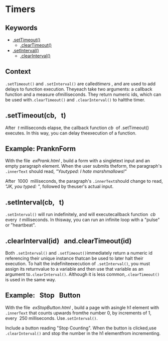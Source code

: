 # Timers

## Keywords

- [.setTimeout()](https://developer.mozilla.org/en-US/docs/Web/API/WindowOrWorkerGlobalScope/setTimeout)
  - [.clearTimeout()](https://developer.mozilla.org/en-US/docs/Web/API/WindowOrWorkerGlobalScope/clearTimeout)
- [.setInterval()](https://developer.mozilla.org/en-US/docs/Web/API/WindowOrWorkerGlobalScope/setInterval)
  - [.clearInterval()](https://developer.mozilla.org/en-US/docs/Web/API/WindowOrWorkerGlobalScope/clearInterval)

## Context

`.setTimeout()`​​ ​and​ ​​`.setInterval()​`​ ​are​ ​called​ ​​ _timers_ ​,​  and​ ​are​ ​used​ ​to​ ​add​ ​delays
to​ ​function​ ​execution.
They​ ​each​ ​take​ ​two​ ​arguments:​ ​a​ ​callback​ ​function​ ​and​ ​a​ ​measure​ ​of​ ​milliseconds.
They​ ​return​ ​numeric​ ​ids,​ ​which​ ​can​ ​be​ ​used​ ​with​ `​​.clearTimeout()`​​ ​and
`.clearInterval()` ​​​to​ ​halt​ ​the​ ​timer.

## .setTimeout(cb, ​ ​ t)

After​ ​​ _t_ ​​​milliseconds​ ​elapse,​ ​the​ ​callback​ ​function​ ​​ _cb_ ​​ ​of​ ​​.setTimeout()​​ ​executes.​ ​In
this​ ​way,​ ​you​ ​can​ ​delay​ ​the​ ​execution​ ​of​ ​a​ ​function.

## Example: PranknForm

With​ ​the​ ​file​ ​​ _exPrank.html_ ​,​ ​build​ ​a​ ​form​ ​with​ ​a​ ​single​ ​text​ ​input​ ​and​ ​an​ ​empty​ ​paragraph element.​ ​When​ ​the​ ​user​ ​submits​ ​the​ ​form,​ ​the​ ​paragraph's​ ​​`.innerText`​​ ​should​ ​read, *"You​ ​typed:​ ​I​ ​hate​ ​marshmallows!"*

After​ ​ 1000 ​ ​milliseconds,​ ​the​ ​paragraph's​ ​​`.innerText`​​ ​should​ ​change​ ​to​ ​read,​ *​"JK,​ ​you
typed:​ ​"*,​ followed by the ​user's​ ​actual​ ​input.

## .setInterval(cb, ​ ​ t)

`.setInterval()`​​ ​will​ ​run​ ​indefinitely,​ ​and​ ​will​ ​execute​ ​callback​ ​function​ ​​ _cb_ ​​ ​every​ ​​ _t_ milliseconds.​ ​In​ ​this​ ​way,​ ​you​ ​can​ ​run​ ​an​ ​infinite​ ​loop​ ​with​ ​a​ ​"pulse"​ ​or​ ​"heartbeat".

## .clearInterval(id) ​ ​ and ​ ​ .clearTimeout(id)

Both​ `​​.setInterval()` ​​​and​ ​​`.setTimeout()​​` ​immediately​ ​return​ ​a​ ​numeric​ ​id
referencing​ ​their​ ​unique​ ​instance​ ​that​ ​can​ ​be​ ​used​ ​to​ ​later​ ​halt​ ​their​ ​execution.
To​ ​halt​ ​the​ ​indefinite​ ​execution​ ​of​ ​​`.setInterval()​`,​ ​you​ ​must​ ​assign​ ​its​ ​return​ ​value to​ ​a​ ​variable​ ​and​ ​then​ ​use​ ​that​ ​variable​ ​as​ ​an​ ​argument​ ​to​ ​​`.clearInterval()​`.
Although​ ​it​ ​is​ ​less​ ​common,​ `​​.clearTimeout()​​` ​is​ ​used​ ​in​ ​the​ ​same​ ​way.

## Example: ​ ​ Stop ​ ​ Button

With​ ​the​ ​file​ ​​ _exStopButton.html_ ​,​ ​build​ ​a​ ​page​ ​with​ ​a​ ​single​ ​h1​ ​element​ ​with
`.innerText`​​ ​that​ ​counts​ ​upwards​ ​from​ ​the​ ​number​ ​0,​ ​by​ ​increments​ ​of​ ​1,​ ​every​ ​ 250 milliseconds.​ ​Use​ ​​`.setInterval()​`.

Include​ ​a​ ​button​ ​reading​ ​"Stop​ ​Counting".​ ​When​ ​the​ ​button​ ​is​ ​clicked,​ ​use `.clearInterval()​​` ​and​ ​stop​ ​the​ ​number​ ​in​ ​the​ ​h1​ ​element​ ​from​ ​incrementing.
